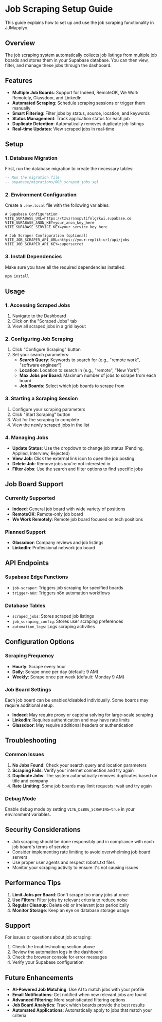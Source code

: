 # Job Scraping Setup Guide

This guide explains how to set up and use the job scraping functionality in JJMapplyx.

## Overview

The job scraping system automatically collects job listings from multiple job boards and stores them in your Supabase database. You can then view, filter, and manage these jobs through the dashboard.

## Features

- **Multiple Job Boards**: Support for Indeed, RemoteOK, We Work Remotely, Glassdoor, and LinkedIn
- **Automated Scraping**: Schedule scraping sessions or trigger them manually
- **Smart Filtering**: Filter jobs by status, source, location, and keywords
- **Status Management**: Track application status for each job
- **Duplicate Detection**: Automatically removes duplicate job listings
- **Real-time Updates**: View scraped jobs in real-time

## Setup

### 1. Database Migration

First, run the database migration to create the necessary tables:

```sql
-- Run the migration file
-- supabase/migrations/003_scraped_jobs.sql
```

### 2. Environment Configuration

Create a `.env.local` file with the following variables:

```env
# Supabase Configuration
VITE_SUPABASE_URL=https://tzvzranspvtifnlgrkwi.supabase.co
VITE_SUPABASE_ANON_KEY=your_anon_key_here
VITE_SUPABASE_SERVICE_KEY=your_service_key_here

# Job Scraper Configuration (optional)
VITE_JOB_SCRAPER_API_URL=https://your-replit-url/api/jobs
VITE_JOB_SCRAPER_API_KEY=supersecret
```

### 3. Install Dependencies

Make sure you have all the required dependencies installed:

```bash
npm install
```

## Usage

### 1. Accessing Scraped Jobs

1. Navigate to the Dashboard
2. Click on the "Scraped Jobs" tab
3. View all scraped jobs in a grid layout

### 2. Configuring Job Scraping

1. Click "Configure Scraping" button
2. Set your search parameters:
   - **Search Query**: Keywords to search for (e.g., "remote work", "software engineer")
   - **Location**: Location to search in (e.g., "remote", "New York")
   - **Max Jobs per Board**: Maximum number of jobs to scrape from each board
   - **Job Boards**: Select which job boards to scrape from

### 3. Starting a Scraping Session

1. Configure your scraping parameters
2. Click "Start Scraping" button
3. Wait for the scraping to complete
4. View the newly scraped jobs in the list

### 4. Managing Jobs

- **Update Status**: Use the dropdown to change job status (Pending, Applied, Interview, Rejected)
- **View Job**: Click the external link icon to open the job posting
- **Delete Job**: Remove jobs you're not interested in
- **Filter Jobs**: Use the search and filter options to find specific jobs

## Job Board Support

### Currently Supported

- **Indeed**: General job board with wide variety of positions
- **RemoteOK**: Remote-only job board
- **We Work Remotely**: Remote job board focused on tech positions

### Planned Support

- **Glassdoor**: Company reviews and job listings
- **LinkedIn**: Professional network job board

## API Endpoints

### Supabase Edge Functions

- `job-scraper`: Triggers job scraping for specified boards
- `trigger-n8n`: Triggers n8n automation workflows

### Database Tables

- `scraped_jobs`: Stores scraped job listings
- `job_scraping_config`: Stores user scraping preferences
- `automation_logs`: Logs scraping activities

## Configuration Options

### Scraping Frequency

- **Hourly**: Scrape every hour
- **Daily**: Scrape once per day (default: 9 AM)
- **Weekly**: Scrape once per week (default: Monday 9 AM)

### Job Board Settings

Each job board can be enabled/disabled individually. Some boards may require additional setup:

- **Indeed**: May require proxy or captcha solving for large-scale scraping
- **LinkedIn**: Requires authentication and may have rate limits
- **Glassdoor**: May require additional headers or authentication

## Troubleshooting

### Common Issues

1. **No Jobs Found**: Check your search query and location parameters
2. **Scraping Fails**: Verify your internet connection and try again
3. **Duplicate Jobs**: The system automatically removes duplicates based on title and company
4. **Rate Limiting**: Some job boards may limit requests; wait and try again

### Debug Mode

Enable debug mode by setting `VITE_DEBUG_SCRAPING=true` in your environment variables.

## Security Considerations

- Job scraping should be done responsibly and in compliance with each job board's terms of service
- Consider implementing rate limiting to avoid overwhelming job board servers
- Use proper user agents and respect robots.txt files
- Monitor your scraping activity to ensure it's not causing issues

## Performance Tips

1. **Limit Jobs per Board**: Don't scrape too many jobs at once
2. **Use Filters**: Filter jobs by relevant criteria to reduce noise
3. **Regular Cleanup**: Delete old or irrelevant jobs periodically
4. **Monitor Storage**: Keep an eye on database storage usage

## Support

For issues or questions about job scraping:

1. Check the troubleshooting section above
2. Review the automation logs in the dashboard
3. Check the browser console for error messages
4. Verify your Supabase configuration

## Future Enhancements

- **AI-Powered Job Matching**: Use AI to match jobs with your profile
- **Email Notifications**: Get notified when new relevant jobs are found
- **Advanced Filtering**: More sophisticated filtering options
- **Job Board Analytics**: Track which boards provide the best results
- **Automated Applications**: Automatically apply to jobs that match your criteria
